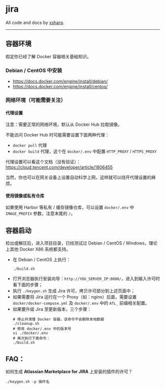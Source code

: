 # jira

All code and docs by [xsharp](https://github.com/xsharp).

---

## 容器环境

假定你已经了解 Docker 容器相关基础知识。

### Debian / CentOS 中安装
- https://docs.docker.com/engine/install/debian/
- https://docs.docker.com/engine/install/centos/

### 网络环境（可能需要关注）

#### 代理设置
注意：需要正常的网络环境，默认从 Docker Hub 拉取镜像。

不能访问 Docker Hub 时可能需要设置下面两种代理：
- `docker pull` 代理
- `docker build` 代理，这个在 `docker/.env` 中配置 `HTTP_PROXY` / `HTTPS_PROXY`

代理设置可以看这个文档（没有验证）：https://cloud.tencent.com/developer/article/1806455

当然，你也可以在网关设备上设置自动科学上网，这样就可以绕开代理设置的麻烦。

#### 使用镜像或私有仓库
如果使用 Harbor 等私有 / 缓存镜像仓库，可以设置 `docker/.env` 中 `IMAGE_PREFIX` 参数，注意末尾的 `/`。

## 容器启动
检出或解压后，进入项目目录，已经测试过 Debian / CentOS / Windows，理论上其他 Docker X86 系统都支持。
- 在 Debian / CentOS 上执行：
    ```
    ./build.sh
    ```
- 打开浏览器执行安装向导：`http://YOU_SERVER_IP:8080/`，进入到输入许可时看下面的步骤；
- 执行 `./keygen.sh` 生成 Jira 许可，拷贝许可部分到上述页面中；
- 如果需要将 Jira 运行在一个 Proxy（如：nginx）后面，需要设置`docker/docker-compose.yml` 及 `docker/.env` 中的 `ATL_` 前缀相关配置。
- 如果要升级 Jira 至更新版本，三个步骤：
    ```
    # 停止并清理 Docker 容器，该命令不会删除本地数据
    ./cleanup.sh
    # 修改 docker/.env 中的版本号
    vi ./docker/.env
    # 再次执行下面命令：
    ./build.sh
    ```

## FAQ：
如何生成 **Atlassian Marketplace for JIRA** 上安装的插件的许可？
```
./keygen.sh -p 插件名
````
